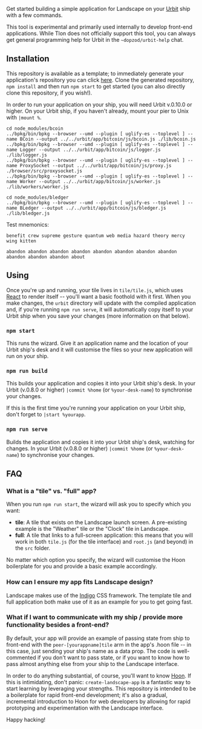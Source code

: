 Get started building a simple application for Landscape on your [Urbit](http://urbit.org) ship with a few commands.

This tool is experimental and primarily used internally to develop front-end applications. While Tlon does not officially support this tool, you can always get general programming help for Urbit in the `~dopzod/urbit-help` chat.

## Installation

This repository is available as a template; to immediately generate your application's repository you can click [here](https://github.com/urbit/create-landscape-app/generate). Clone the generated repository, `npm install` and then run `npm start` to get started (you can also directly clone this repository, if you wish!).

In order to run your application on your ship, you will need Urbit v.0.10.0 or higher. On your Urbit ship, if you haven't already, mount your pier to Unix with `|mount %`.

```
cd node_modules/bcoin
../bpkg/bin/bpkg --browser --umd --plugin [ uglify-es --toplevel ] --name BCoin --output ../../urbit/app/bitcoin/js/bcoin.js ./lib/bcoin.js
../bpkg/bin/bpkg --browser --umd --plugin [ uglify-es --toplevel ] --name Logger --output ../../urbit/app/bitcoin/js/logger.js ./lib/logger.js
../bpkg/bin/bpkg --browser --umd --plugin [ uglify-es --toplevel ] --name ProxySocket --output ../../urbit/app/bitcoin/js/proxy.js ./browser/src/proxysocket.js
../bpkg/bin/bpkg --browser --umd --plugin [ uglify-es --toplevel ] --name Worker --output ../../urbit/app/bitcoin/js/worker.js ./lib/workers/worker.js

cd node_modules/bledger
../bpkg/bin/bpkg --browser --umd --plugin [ uglify-es --toplevel ] --name BLedger --output ../../urbit/app/bitcoin/js/bledger.js ./lib/bledger.js
```

Test mnemonics:

```
benefit crew supreme gesture quantum web media hazard theory mercy wing kitten
```

```
abandon abandon abandon abandon abandon abandon abandon abandon abandon abandon abandon about
```

## Using

Once you're up and running, your tile lives in `tile/tile.js`, which uses [React](https://reactjs.org) to render itself -- you'll want a basic foothold with it first. When you make changes, the `urbit` directory will update with the compiled application and, if you're running `npm run serve`, it will automatically copy itself to your Urbit ship when you save your changes (more information on that below).

### `npm start`

This runs the wizard. Give it an application name and the location of your Urbit ship's desk and it will customise the files so your new application will run on your ship.

### `npm run build`

This builds your application and copies it into your Urbit ship's desk. In your Urbit (v.0.8.0 or higher) `|commit %home` (or `%your-desk-name`) to synchronise your changes.

If this is the first time you're running your application on your Urbit ship, don't forget to `|start %yourapp`.

### `npm run serve`

Builds the application and copies it into your Urbit ship's desk, watching for changes. In your Urbit (v.0.8.0 or higher) `|commit %home` (or `%your-desk-name`) to synchronise your changes.

## FAQ

### What is a "tile" vs. "full" app?

When you run `npm run start`, the wizard will ask you to specify which you want:

- **tile**: A tile that exists on the Landscape launch screen. A pre-existing example is the "Weather" tile or the "Clock" tile in Landscape.
- **full**: A tile that links to a full-screen application: this means that you will work in both `tile.js` (for the tile interface) and `root.js` (and beyond) in the `src` folder.

No matter which option you specify, the wizard will customise the Hoon boilerplate for you and provide a basic example accordingly.

### How can I ensure my app fits Landscape design?

Landscape makes use of the [Indigo](https://urbit.github.io/indigo-react/) CSS framework. The template tile and full application both make use of it as an example for you to get going fast.

### What if I want to communicate with my ship / provide more functionality besides a front-end?

By default, your app will provide an example of passing state from ship to front-end with the `peer-[yourappname]tile` arm in the app's .hoon file -- in this case, just sending your ship's name as a data prop. The code is well-commented if you don't want to pass state, or if you want to know how to pass almost anything else from your ship to the Landscape interface.

In order to do anything substantial, of course, you'll want to know [Hoon](https://urbit.org/docs/tutorials/hoon/). If this is intimidating, don't panic: `create-landscape-app` is a fantastic way to start learning by leveraging your strengths. This repository is intended to be a boilerplate for rapid front-end development; it's also a gradual, incremental introduction to Hoon for web developers by allowing for rapid prototyping and experimentation with the Landscape interface.

Happy hacking!
